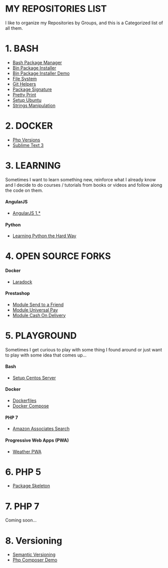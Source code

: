 # MY REPOSITORIES LIST

I like to organize my Repositories by Groups, and this is a Categorized list of all them.


# 1. BASH

* [Bash Package Manager](https://gitlab.com/exadra37-bash/package-manager)
* [Bin Package Installer](https://gitlab.com/exadra37-bash/bin-package-installer)
* [Bin Package Installer Demo](https://gitlab.com/exadra37-bash/package-installer-demo)
* [File System](https://gitlab.com/exadra37-bash/file-system)
* [Git Helpers](https://gitlab.com/exadra37-bash/git-helpers)
* [Package Signature](https://gitlab.com/exadra37-bash/package-signature)
* [Pretty Print](https://gitlab.com/exadra37-bash/pretty-print)
* [Setup Ubuntu](https://gitlab.com/exadra37-bash/ubuntu-scripts)
* [Strings Manipulation](https://gitlab.com/exadra37-bash/strings-manipulation)


# 2. DOCKER

* [Php Versions](https://gitlab.com/exadra37-docker/php-development)
* [Sublime Text 3](https://gitlab.com/exadra37-docker/sublime-text-3)


# 3. LEARNING

Sometimes I want to learn something new, reinforce what I already know and I decide to do courses / tutorials from books
or videos and follow along the code on them.

#### AngularJS

* [AngularJS 1.*](https://gitlab.com/exadra37-learning/angularjs)


#### Python

* [Learning Python the Hard Way](https://gitlab.com/exadra37-learning/learn-python-the-hard-way)


# 4. OPEN SOURCE FORKS

#### Docker

* [Laradock](https://github.com/exadra37-docker-forks/laradock)


#### Prestashop

* [Module Send to a Friend](https://github.com/exadra37-prestashop-forks/sendtoafriend)
* [Module Universal Pay](https://github.com/exadra37-prestashop-forks/universalpay)
* [Module Cash On Delivery](https://github.com/exadra37-prestashop-forks/cashondelivery)


# 5. PLAYGROUND

Sometimes I get curious to play with some thing I found around or just want to play with some idea that comes up...

#### Bash

* [Setup Centos Server](https://gitlab.com/exadra37-playground/centos-server)

#### Docker

* [Dockerfiles](https://gitlab.com/exadra37-playground/dockerfiles)
* [Docker Compose](https://gitlab.com/exadra37-playground/docker-compose)

#### PHP 7

* [Amazon Associates Search](https://gitlab.com/exadra37-playground/amazon-associates-search)


#### Progressive Web Apps (PWA)

* [Weather PWA](https://gitlab.com/exadra37-playground/weather-pwa)


# 6. PHP 5

* [Package Skeleton](https://github.com/exadra37-php/package-skeleton)


# 7. PHP 7

Coming soon...


# 8. Versioning

* [Semantic Versioning](https://gitlab.com/exadra37-versioning/semantic-versioning)
* [Php Composer Demo](https://gitlab.com/exadra37-versioning/composer-demo)
